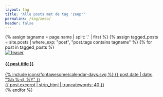 ```yaml
---
layout: tag
title: "Alle posts met de tag 'zeep'"
permalink: /tag/zeep/
header: false
---
```


<div class="tag-post-list">
{% assign tagname = page.name | split: '.' | first %}
{% assign tagged_posts = site.posts | where_exp: "post", "post.tags contains tagname" %}
    {% for post in tagged_posts %}
        <a href="{{ post.url | relative_url }}" class="tag-post-item-link">
            <div class="tag-post-item">
                <div class="tag-post-teaser">
                    <img src="{{ post.teaser | default: '/assets/images/bull200px.webp' }}" alt="Teaser" class="tag-post-img">
                </div>
                <div class="tag-post-content">
                    <h4 class="tag-post-title">
                        {{ post.title }}
                    </h4>
                    <div class="tag-post-date">
                        <span class="icon-calendar" aria-hidden="true">{% include icons/fontawesome/calendar-days.svg %}</span>
                        {{ post.date | date: "%b %-d, %Y" }}
                    </div>
                    <div class="tag-post-excerpt">{{ post.excerpt | strip_html | truncatewords: 40 }}</div>
                </div>
            </div>
        </a>
    {% endfor %}
</div>
